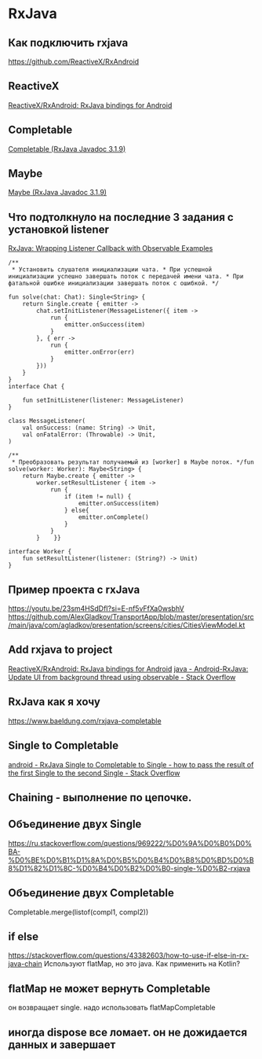 # RxJava
## Как подключить rxjava
https://github.com/ReactiveX/RxAndroid
## ReactiveX
[ReactiveX/RxAndroid: RxJava bindings for Android](https://github.com/ReactiveX/RxAndroid)
## Completable
[Completable (RxJava Javadoc 3.1.9)](https://reactivex.io/RxJava/3.x/javadoc/io/reactivex/rxjava3/core/Completable.html)
## Maybe
[Maybe (RxJava Javadoc 3.1.9)](https://reactivex.io/RxJava/3.x/javadoc/io/reactivex/rxjava3/core/Maybe.html)

## Что подтолкнуло на последние 3 задания с установкой listener
[RxJava: Wrapping Listener Callback with Observable Examples](https://www.couchbase.com/blog/exploring-rxjava-wrapping-listener-callback/)
```
/**  
 * Установить слушателя инициализации чата. * При успешной инициализации успешно завершать поток с передачей имени чата. * При фатальной ошибке инициализации завершать поток с ошибкой. */

fun solve(chat: Chat): Single<String> {  
    return Single.create { emitter ->  
        chat.setInitListener(MessageListener({ item ->  
            run {  
                emitter.onSuccess(item)  
            }  
        }, { err ->  
            run {  
                emitter.onError(err)  
            }  
        }))  
    }  
}  
interface Chat {  
  
    fun setInitListener(listener: MessageListener)  
}  
  
class MessageListener(  
    val onSuccess: (name: String) -> Unit,  
    val onFatalError: (Throwable) -> Unit,  
)

```

```
/**  
 * Преобразовать результат получаемый из [worker] в Maybe поток. */fun solve(worker: Worker): Maybe<String> {  
    return Maybe.create { emitter ->  
        worker.setResultListener { item ->  
            run {  
                if (item != null) {  
                    emitter.onSuccess(item)  
                } else{  
                    emitter.onComplete()  
                }  
            }  
        }    }}  
  
interface Worker {  
    fun setResultListener(listener: (String?) -> Unit)  
}
```
## Пример проекта с rxJava
https://youtu.be/23sm4HSdDfI?si=E-nf5vFfXa0wsbhV
https://github.com/AlexGladkov/TransportApp/blob/master/presentation/src/main/java/com/agladkov/presentation/screens/cities/CitiesViewModel.kt
## Add rxjava to project
[ReactiveX/RxAndroid: RxJava bindings for Android](https://github.com/ReactiveX/RxAndroid)
[java - Android-RxJava: Update UI from background thread using observable - Stack Overflow](https://stackoverflow.com/questions/60688724/android-rxjava-update-ui-from-background-thread-using-observable)
## RxJava как я хочу
https://www.baeldung.com/rxjava-completable
## Single to Completable
[android - RxJava Single to Completable to Single - how to pass the result of the first Single to the second Single - Stack Overflow](https://stackoverflow.com/questions/50807932/rxjava-single-to-completable-to-single-how-to-pass-the-result-of-the-first-sin)
## Chaining - выполнение по цепочке.

## Объединение двух Single
https://ru.stackoverflow.com/questions/969222/%D0%9A%D0%B0%D0%BA-%D0%BE%D0%B1%D1%8A%D0%B5%D0%B4%D0%B8%D0%BD%D0%B8%D1%82%D1%8C-%D0%B4%D0%B2%D0%B0-single-%D0%B2-rxjava
## Объединение двух Completable
Completable.merge(listof(compl1, compl2))

## if else
https://stackoverflow.com/questions/43382603/how-to-use-if-else-in-rx-java-chain
Используют flatMap, но это java. Как применить на Kotlin?
## flatMap не может вернуть Completable
он возвращает single. надо использовать flatMapCompletable

## иногда dispose все ломает. он не дожидается данных и завершает